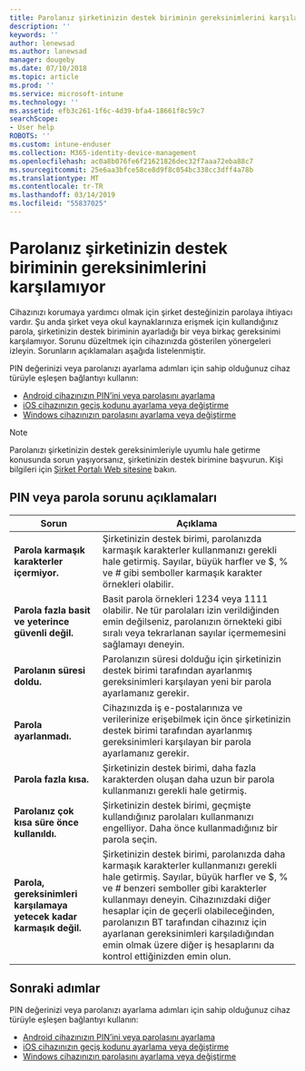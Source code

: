 ```yaml
---
title: Parolanız şirketinizin destek biriminin gereksinimlerini karşılamıyor | Microsoft Docs
description: ''
keywords: ''
author: lenewsad
ms.author: lanewsad
manager: dougeby
ms.date: 07/10/2018
ms.topic: article
ms.prod: ''
ms.service: microsoft-intune
ms.technology: ''
ms.assetid: efb3c261-1f6c-4d39-bfa4-18661f8c59c7
searchScope:
- User help
ROBOTS: ''
ms.custom: intune-enduser
ms.collection: M365-identity-device-management
ms.openlocfilehash: ac0a8b076fe6f21621826dec32f7aaa72eba88c7
ms.sourcegitcommit: 25e6aa3bfce58ce8d9f8c054bc338cc3dff4a78b
ms.translationtype: MT
ms.contentlocale: tr-TR
ms.lasthandoff: 03/14/2019
ms.locfileid: "55837025"
---
```

# <a name="your-password-does-not-meet-your-company-supports-requirements"></a>Parolanız şirketinizin destek biriminin gereksinimlerini karşılamıyor

Cihazınızı korumaya yardımcı olmak için şirket desteğinizin parolaya ihtiyacı vardır. Şu anda şirket veya okul kaynaklarınıza erişmek için kullandığınız parola, şirketinizin destek biriminin ayarladığı bir veya birkaç gereksinimi karşılamıyor. Sorunu düzeltmek için cihazınızda gösterilen yönergeleri izleyin. Sorunların açıklamaları aşağıda listelenmiştir.

PIN değerinizi veya parolanızı ayarlama adımları için sahip olduğunuz cihaz türüyle eşleşen bağlantıyı kullanın:

- [Android cihazınızın PIN’ini veya parolasını ayarlama](set-your-pin-or-password-android.md)
- [iOS cihazınızın geçiş kodunu ayarlama veya değiştirme](set-or-change-your-passcode-ios.md)
- [Windows cihazınızın parolasını ayarlama veya değiştirme](set-or-change-your-password-windows.md)

> [!NOTE]
> Parolanızı şirketinizin destek gereksinimleriyle uyumlu hale getirme konusunda sorun yaşıyorsanız, şirketinizin destek birimine başvurun. Kişi bilgileri için [Şirket Portalı Web sitesine](https://go.microsoft.com/fwlink/?linkid=2010980) bakın.

## <a name="pin-or-password-issue-descriptions"></a>PIN veya parola sorunu açıklamaları

| **Sorun** | **Açıklama** |
|-----------------------------------------------------|------------------------------------------------------------------------------------------------------------------------------------------------------------------------------------------------------------------------------------------------------------------------------------------------------------------------------------------------------------|
| **Parola karmaşık karakterler içermiyor.** | Şirketinizin destek birimi, parolanızda karmaşık karakterler kullanmanızı gerekli hale getirmiş. Sayılar, büyük harfler ve $, % ve # gibi semboller karmaşık karakter örnekleri olabilir. |
| **Parola fazla basit ve yeterince güvenli değil.** | Basit parola örnekleri 1234 veya 1111 olabilir. Ne tür parolaları izin verildiğinden emin değilseniz, parolanızın örnekteki gibi sıralı veya tekrarlanan sayılar içermemesini sağlamayı deneyin. |
| **Parolanın süresi doldu.** | Parolanızın süresi dolduğu için şirketinizin destek birimi tarafından ayarlanmış gereksinimleri karşılayan yeni bir parola ayarlamanız gerekir. |
| **Parola ayarlanmadı.** | Cihazınızda iş e-postalarınıza ve verilerinize erişebilmek için önce şirketinizin destek birimi tarafından ayarlanmış gereksinimleri karşılayan bir parola ayarlamanız gerekir. |
| **Parola fazla kısa.** | Şirketinizin destek birimi, daha fazla karakterden oluşan daha uzun bir parola kullanmanızı gerekli hale getirmiş. |
| **Parolanız çok kısa süre önce kullanıldı.** | Şirketinizin destek birimi, geçmişte kullandığınız parolaları kullanmanızı engelliyor. Daha önce kullanmadığınız bir parola seçin. |
| **Parola, gereksinimleri karşılamaya yetecek kadar karmaşık değil.** | Şirketinizin destek birimi, parolanızda daha karmaşık karakterler kullanmanızı gerekli hale getirmiş. Sayılar, büyük harfler ve $, % ve # benzeri semboller gibi karakterler kullanmayı deneyin. Cihazınızdaki diğer hesaplar için de geçerli olabileceğinden, parolanızın BT tarafından cihazınız için ayarlanan gereksinimleri karşıladığından emin olmak üzere diğer iş hesaplarını da kontrol ettiğinizden emin olun. |

## <a name="next-steps"></a>Sonraki adımlar

PIN değerinizi veya parolanızı ayarlama adımları için sahip olduğunuz cihaz türüyle eşleşen bağlantıyı kullanın:

- [Android cihazınızın PIN’ini veya parolasını ayarlama](set-your-pin-or-password-android.md)
- [iOS cihazınızın geçiş kodunu ayarlama veya değiştirme](set-or-change-your-passcode-ios.md)
- [Windows cihazınızın parolasını ayarlama veya değiştirme](set-or-change-your-password-windows.md)
